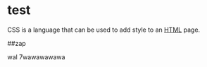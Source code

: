 # test



CSS is a language that can be used to add style to an [HTML](/wiki/django) page.
##zap
wal 7wawawawawa